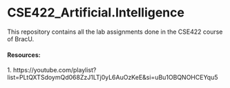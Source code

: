 # CSE422_Artificial.Intelligence
This repository contains all the lab assignments done in the CSE422 course of BracU.

<h4>Resources: </h4>
1. https://youtube.com/playlist?list=PLtQXTSdoymQd068ZzJ1LTj0yL6AuOzKeE&si=uBu1OBQNOHCEYqu5
